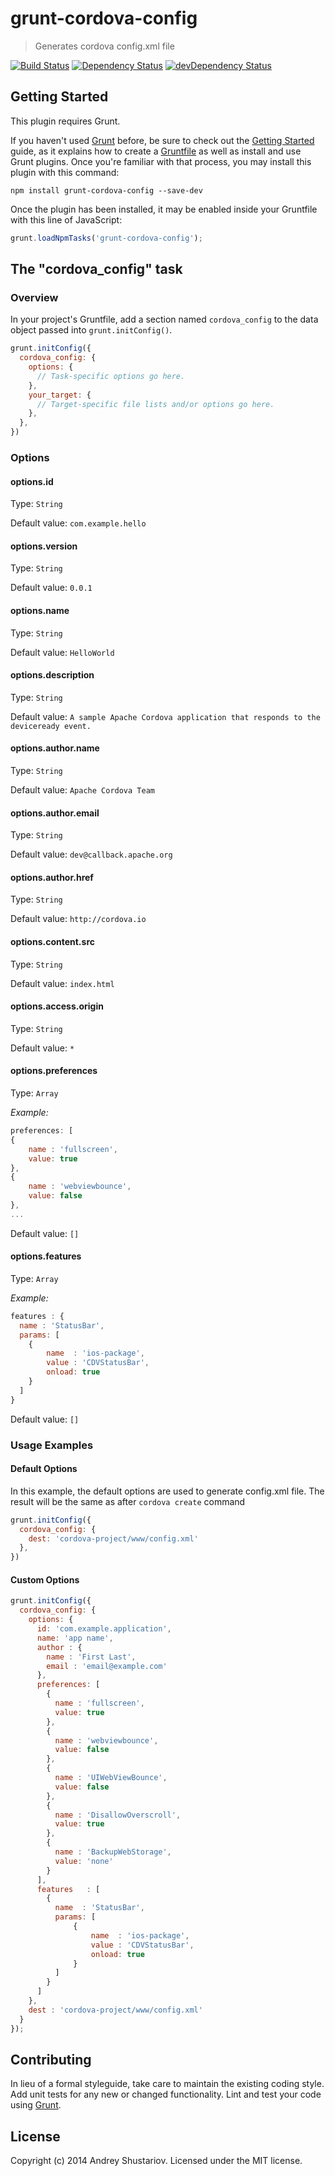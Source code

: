 # grunt-cordova-config

> Generates cordova config.xml file

[![Build Status](https://travis-ci.org/shustariov-andrey/grunt-cordova-config.svg?branch=master)](https://travis-ci.org/shustariov-andrey/grunt-cordova-config) [![Dependency Status](https://david-dm.org/shustariov-andrey/grunt-cordova-config.svg)](https://david-dm.org/shustariov-andrey/grunt-cordova-config) [![devDependency Status](https://david-dm.org/shustariov-andrey/grunt-cordova-config/dev-status.svg)](https://david-dm.org/shustariov-andrey/grunt-cordova-config#info=devDependencies)


## Getting Started
This plugin requires Grunt.

If you haven't used [Grunt](http://gruntjs.com/) before, be sure to check out the [Getting Started](http://gruntjs.com/getting-started) guide, as it explains how to create a [Gruntfile](http://gruntjs.com/sample-gruntfile) as well as install and use Grunt plugins. Once you're familiar with that process, you may install this plugin with this command:

```shell
npm install grunt-cordova-config --save-dev
```

Once the plugin has been installed, it may be enabled inside your Gruntfile with this line of JavaScript:

```js
grunt.loadNpmTasks('grunt-cordova-config');
```

## The "cordova_config" task

### Overview
In your project's Gruntfile, add a section named `cordova_config` to the data object passed into `grunt.initConfig()`.

```js
grunt.initConfig({
  cordova_config: {
    options: {
      // Task-specific options go here.
    },
    your_target: {
      // Target-specific file lists and/or options go here.
    },
  },
})
```

### Options

#### options.id
Type: `String`

Default value: `com.example.hello`

#### options.version
Type: `String`

Default value: `0.0.1`

#### options.name
Type: `String`

Default value: `HelloWorld`

#### options.description
Type: `String`

Default value: `A sample Apache Cordova application that responds to the deviceready event.`

#### options.author.name
Type: `String`

Default value: `Apache Cordova Team`

#### options.author.email
Type: `String`

Default value: `dev@callback.apache.org`

#### options.author.href
Type: `String`

Default value: `http://cordova.io`

#### options.content.src
Type: `String`

Default value: `index.html`

#### options.access.origin
Type: `String`

Default value: `*`

#### options.preferences
Type: `Array`

_Example:_
```js
preferences: [
{
	name : 'fullscreen',
	value: true
},
{
	name : 'webviewbounce',
	value: false
},
...
```
Default value: `[]`

#### options.features
Type: `Array`

_Example:_
```js
features : {
  name : 'StatusBar',
  params: [
  	{
    	name  : 'ios-package',
    	value : 'CDVStatusBar',
    	onload: true
  	}
  ]
}
```

Default value: `[]`

### Usage Examples

#### Default Options
In this example, the default options are used to generate config.xml file. The result will be the same as after `cordova create` command

```js
grunt.initConfig({
  cordova_config: {
    dest: 'cordova-project/www/config.xml'
  },
})
```

#### Custom Options

```js
grunt.initConfig({
  cordova_config: {
    options: {
      id: 'com.example.application',
      name: 'app name',
      author : {
      	name : 'First Last',
        email : 'email@example.com'
      },
      preferences: [
        {
          name : 'fullscreen',
          value: true
        },
        {
          name : 'webviewbounce',
          value: false
        },
        {
          name : 'UIWebViewBounce',
          value: false
        },
        {
          name : 'DisallowOverscroll',
          value: true
        },
        {
          name : 'BackupWebStorage',
          value: 'none'
        }
      ],
      features   : [
        {
          name  : 'StatusBar',
          params: [
              {
                  name  : 'ios-package',
                  value : 'CDVStatusBar',
                  onload: true
              }
          ]
        }
      ]
    },
    dest : 'cordova-project/www/config.xml'
  }
});
```

## Contributing
In lieu of a formal styleguide, take care to maintain the existing coding style. Add unit tests for any new or changed functionality. Lint and test your code using [Grunt](http://gruntjs.com/).

## License
Copyright (c) 2014 Andrey Shustariov. Licensed under the MIT license.
